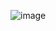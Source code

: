 ![image](https://user-images.githubusercontent.com/74133152/179418603-e7045817-c656-431b-b24e-33bedcc4118c.png)
